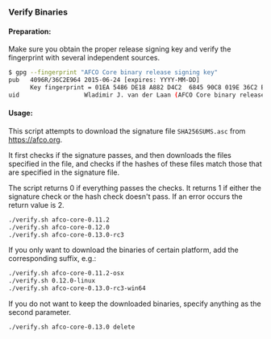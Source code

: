 ### Verify Binaries

#### Preparation:

Make sure you obtain the proper release signing key and verify the fingerprint with several independent sources.

```sh
$ gpg --fingerprint "AFCO Core binary release signing key"
pub   4096R/36C2E964 2015-06-24 [expires: YYYY-MM-DD]
      Key fingerprint = 01EA 5486 DE18 A882 D4C2  6845 90C8 019E 36C2 E964
uid                  Wladimir J. van der Laan (AFCO Core binary release signing key) <laanwj@gmail.com>
```

#### Usage:

This script attempts to download the signature file `SHA256SUMS.asc` from https://afco.org.

It first checks if the signature passes, and then downloads the files specified in the file, and checks if the hashes of these files match those that are specified in the signature file.

The script returns 0 if everything passes the checks. It returns 1 if either the signature check or the hash check doesn't pass. If an error occurs the return value is 2.


```sh
./verify.sh afco-core-0.11.2
./verify.sh afco-core-0.12.0
./verify.sh afco-core-0.13.0-rc3
```

If you only want to download the binaries of certain platform, add the corresponding suffix, e.g.:

```sh
./verify.sh afco-core-0.11.2-osx
./verify.sh 0.12.0-linux
./verify.sh afco-core-0.13.0-rc3-win64
```

If you do not want to keep the downloaded binaries, specify anything as the second parameter.

```sh
./verify.sh afco-core-0.13.0 delete
```
